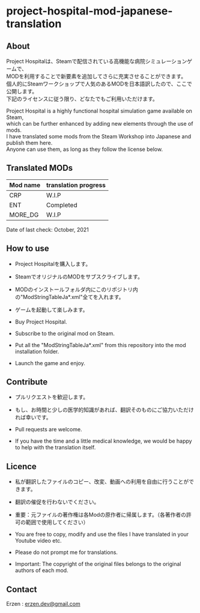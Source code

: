 # project-hospital-mod-japanese-translation

## About

Project Hospitalは、Steamで配信されている高機能な病院シミュレーションゲームで、  
MODを利用することで新要素を追加してさらに充実させることができます。  
個人的にSteamワークショップで人気のあるMODを日本語訳したので、ここで公開します。  
下記のライセンスに従う限り、どなたでもご利用いただけます。  
  
Project Hospital is a highly functional hospital simulation game available on Steam,  
which can be further enhanced by adding new elements through the use of mods.  
I have translated some mods from the Steam Workshop into Japanese and publish them here.  
Anyone can use them, as long as they follow the license below.  

## Translated MODs

|  Mod name  |  translation progress  |
| ---------- | ---------------------- |
|  CRP       |                  W.I.P |
|  ENT       |              Completed |
|  MORE_DG   |                  W.I.P |

Date of last check: October, 2021

## How to use

- Project Hospitalを購入します。
- SteamでオリジナルのMODをサブスクライブします。
- MODのインストールフォルダ内にこのリポジトリ内の"ModStringTableJa*.xml"全てを入れます。
- ゲームを起動して楽しみます。

- Buy Project Hospital.
- Subscribe to the original mod on Steam.
- Put all the "ModStringTableJa*.xml" from this repository into the mod installation folder.
- Launch the game and enjoy.

## Contribute

- プルリクエストを歓迎します。
- もし、お時間と少しの医学的知識があれば、翻訳そのものにご協力いただければ幸いです。

- Pull requests are welcome.
- If you have the time and a little medical knowledge, we would be happy to help with the translation itself.

## Licence

- 私が翻訳したファイルのコピー、改変、動画への利用を自由に行うことができます。
- 翻訳の催促を行わないでください。
- 重要：元ファイルの著作権は各Modの原作者に帰属します。（各著作者の許可の範囲で使用してください）

- You are free to copy, modify and use the files I have translated in your Youtube video etc.
- Please do not prompt me for translations.
- Important: The copyright of the original files belongs to the original authors of each mod.

## Contact

Erzen : erzen.dev@gmail.com
